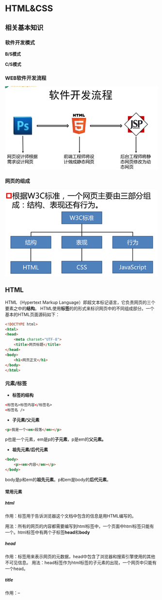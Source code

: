 # HTML&CSS

## 相关基本知识

### 软件开发模式

**B/S模式**

**C/S模式**

### WEB软件开发流程

![1538205500200](assets/1538205500200.png)

### 网页的组成

![1538205574403](assets/1538205574403.png)

## HTML

HTML（Hypertext Markup Language）即超文本标记语言，它负责网页的三个要素之中的**结构**。 HTML使用**标签**的的形式来标识网页中的不同组成部分。一个基本的HTML页面源码如下：

```html
<!DOCTYPE html>
<html>
<head>
    <meta charset="UTF-8">
    <title>网页标题</title>
</head>
<body>
    <h1>网页正文</h1>
</body>
</html>
```

### 元素/标签

- **标签的结构**

```html
<标签名>标签内容</标签名>
<标签名 />
```

- **子元素/父元素**

```html
<p>我是一个<em>段落</em></p>
```

​	p也是一个元素，em是p的**子元素**，p是em的**父元素。**

- **祖先元素/后代元素**

```html
<body>
	<p><em>内容</em></p>
</body>
```

​	body是p和em的**祖先元素**。p和em是body的**后代元素**。

#### 常用元素

##### html

作用：<html>标签用于告诉浏览器这个文档中包含的信息是用HTML编写的。

用法：所有的网页的内容都需要编写到html标签中，一个页面中html标签只能有一个。html标签中有两个子标签**head**和**body** 

##### head

作用：<head>标签用来表示网页的元数据，head中包含了浏览器和搜索引擎使用的其他不可见信息。
用法：head标签作为html标签的子元素的出现，一个网页中只能有一个head。

##### title

作用：– <title>标签表示网页的标题，一般会在网页的标题栏上显示。– title标签中的文字，是页面优化的最重要因素。在**搜索引擎**的搜索时最先看到的、最醒目的内容。

用法：建议将title标签紧贴着head标签编写，这样搜索引擎可以快速检索到标题标签。 网站中的多个页面的title也不应该重复，这样不利于搜索隐藏检索

##### meta

**作用**

- meta 标签可提供有关页面的元信息，比如,针对搜索引擎和更新频度的描述和关键词。
- meta标签位于文档的头部，不包含任何内容。meta 标签的属性定义了与文档相关联的名称/值对

**用法**

meta的用法

- 设置页面的字符集

```html
<meta charset="utf-8">
```

-  设置网页的描述

```html
<meta name="description" content="">
```


- 设置网页的关键字

```html
<meta name="keywords" content="">
```

- 请求的重定向

```html
  – <meta http-equiv="refresh" content="5;url=地址"/>
```

##### body

作用：<body>标签用来设置网页的主体，所有在页面中能看到的内容都应该编写到body标签中。
用法：body标签作为html的子标签使用。

##### h1~h6

作用：h1~h6都是网页中的标题标签，用来表示网页中的一个标题，不同的是，从h1~h6重要性越来越低。标题标签相当于正文的标题，通常认为重要性仅次于页面的title。一般标题标签我们只会使用到h3，h3以后的标题标签对于搜索引擎就没有什么意义了。一个页面中只会使用一个h1标签。

##### 其他常用元素

**p**：标签表示网页中的一个段落。一般浏览器会在段落的前和后各加上一个换行，也就是段落会在页面中自成一行

**br**：标签表示一个换行标签，使用br标签可以使br标签后的内容另起一行。

**hr**：标签是水平线标签，使用hr标签可以在页面中打印一条水平线，水平线可以将页面分成上下两个部分。

**img**：标签是图片标签，可以用来向页面中引入一张外部的图片。 src指向一个外部的图片的路径。alt图片的描述，可以被**搜索引擎**检索。

**a**：标签是超链接标签，通过a标签，可以快速跳转到其他页面。 href指向一个链接地址. target设置打开目标页面的位置，可选值：_blank新窗口、_self当前窗口。

### 属性

 可以为HTML标签设置属性。通过属性为HTML元素提供附加信息。属性需要设置在开始标签或自结束标签中。属性总是以名称/值对的形式出现，比如：name=“value”。有些属性可以是任意值，有些则必须是指定值。

```html
<h1 title="我是一个属性">标题</h1>
<img src="" alt="" />
```

#### 常见属性：

- id

  id属性作为标签的唯一标识，在同一个网页中不能
  出现相同的id属性值

- class 

   class属性用来为标签分组，拥有相同class属性的
    标签我们认为就是一组，可以出现相同的class属
    性，可以为一个元素指定多个class

- title

   title属性用来指定标签的标题，指定title以后，鼠
    标移入到元素上方时，会出现提示文字。

### 注释

 格式

```html
<!--注释内容-->
```

- 合理的使用注释可以帮助开发人员理解网
  页的代码。
- **注释不能嵌套！**

### HTML的发展

![1538206535673](assets/1538206535673.png)

#### doctype

为了让浏览器知道我们使用的HTML版本我们还需要在网页的最上边添加一个doctype声明，来告诉浏览器网页的版本。

```html
<!-- HTML 4.01 -->
<!DOCTYPE HTML PUBLIC "-//W3C//DTD HTML 4.01 Transitional//EN"
"http://www.w3.org/TR/html4/loose.dtd">
<!-- XHTML 1.0 -->
<!DOCTYPE html PUBLIC "-//W3C//DTD XHTML 1.0 Transitional//EN" "
http://www.w3.org/TR/xhtml1/DTD/xhtml1-transitional.dtd">
<!-- HTML5 -->
<!DOCTYPE html>
```

### 编码问题

- 在计算机的内部，文件都是以**二进制**编码保存的。
- 一个汉字在计算机的底层保存的可能要转换为10100101这种二进制码，这一过程称为**编码**。
- 计算机在读取文件时需要将10100101在转换为中国给我们显示这一过程称为**解码**。 

#### 字符集

‘中国’这两个字到底是10100101还是01011010到底由谁说了算。所以我们还需要一个东西称为字符集，字符集规定了如何将文本转换为二进制编码。

**常见的字符集**：ASCII、ISO8859-1、GBK、GB2312、UTF-8

#### 乱码

 如果我们保存文件时使用的是utf-8进行编码，而浏览器读取页面时使用gb2312，这样就会导致页面中的内容不能正常显示，也就是我们所说的乱码。
**解决**：统一编码和解码的字符集。这里为了页面有更好的使用性，我们一般使用utf-8

### 实体（转义字符）

在HTML中预留了一些字符。这些预留字符是不能在网页中直接使用的。比如<和>,我们不能直接在页面中使用<和>号，因为浏览器会将它解析为html标签。为了可以使用这些预留字符，我们必须在html中使用字符实体。

**语法: &实体名;**

| 显示结果 | 描述     | 实体名称          | 实体编号 |
| -------- | -------- | ----------------- | -------- |
|          | 空格     | `&nbsp;`            | `&#160;`   |
| <        | 小于号   | `&lt;`              | `&#60;`    |
| >        | 大于号   | `&gt;`              | `&#62; `  |
| &        | 和号     | `&amp;`             | `&#38;`   |
| "        | 引号     | `&quot;`            | `&#34;`    |
| '        | 撇号     | `&apos;` (IE不支持) |`&#39; `   |
| ￠       | 分       | `&cent;`            | `&#162; `  |
| £        | 镑       | `&pound;`           | `&#163; `  |
| ¥        | 日圆     | `&yen; `            | `&#165;`   |
| €        | 欧元     | `&euro;`            | `&#8364; ` |
| §        | 小节     | `&sect;`            | `&#167; `  |
| ©        | 版权     | `&copy; `           | `&#169;`   |
| ®        | 注册商标 | `&reg;`             | `&#174;`   |
| ™        | 商标     | `&trade;`           | `&#8482;`  |
| ×        | 乘号     | `&times;`           |` &#215;`   |
| ÷        | 除号     | `&divide;`          | `&#247; `  |

**实体名称对大小写敏感！**

## CSS

**CSS**：层叠样式表 (Cascading Style Sheets)。 css可以用来为网页创建样式表，通过样式表可以对网页进行装饰。所谓层叠，可以将整个网页想象成是一层一层的结构，层次高的将会覆盖层次低的。而css就可以分别为网页的各个层次设置样式。

### 基本语法

CSS的样式表由一个一个的样式构成，一个样式又由**选择器**和**声明块**构成，如

```css
选择器 {样式名:样式值；样式名:样式值 ; }
```

### 三种声明形式

- 行内样式

  ```html
  <p style="color: red;font-size: 30px"></p>
  ```

- 内部样式

  ```html
  ...
  <head>
  <style>
  	p{color:red; font-size: 30px;}
  </style>  
  </head>
  ...
  ```

- 外部样式

  可以将所有的样式保存到一个外部的css文件中，然后通过<link>标签将样式表引入到文件中。种方式将样式表放入到了页面的外部，可以在多个页面中引入，同时浏览器加载文件时可以**使用缓存**，这是我们开发中使用的最多的方式

  ```html
  <head>
      <link rel="stylesheet" type="text/css" href="style.css">
  </head>
  ```

### 选择器

#### 元素选择器

最常见的 CSS 选择器是元素选择器。换句话说，文档的元素就是最基本的选择器。

如果设置 HTML 的样式，选择器通常将是某个 HTML 元素，比如 p、h1、em、a，甚至可以是 html 本身：

```css
html {color:black;}
h1 {color:blue;}
h2 {color:silver;}
```

#### 选择器分组

假设希望 h2 元素和段落都有灰色。为达到这个目的，最容易的做法是使用以下声明：

```css
h2, p {color:gray;}
```

将 h2 和 p  选择器放在规则左边，然后用逗号分隔，就定义了一个规则。其右边的样式（color:gray;）将应用到这两个选择器所引用的元素。逗号告诉浏览器，规则中包含两个不同的选择器。如果没有这个逗号，那么规则的含义将完全不同。参见后代选择器。

可以将任意多个选择器分组在一起，对此没有任何限制。

#### CSS 类选择器

类选择器允许以一种独立于文档元素的方式来指定样式。该选择器可以单独使用，也可以与其他元素结合使用。

```html
<style>
    *.important {color:red;} /*选择所有，通配符*可忽略*/
    p.important {color:red;} 
</style>

<h1 class="important">
This heading is very important.
</h1>
<p class="important">
This paragraph is very important.
</p>
```

#### CSS ID 选择器

在某些方面，ID 选择器类似于类选择器，不过也有一些重要差别。请看下面的规则：

```css
*#intro {font-weight:bold;}/*选择id属性为indro的元素，通配符*可忽略*/
```

#### 属性选择器。

**属性选择器可以根据元素的属性及属性值来选择元素。**如果希望选择有某个属性的元素，而不论属性值是什么，可以使用简单属性选择器。

```css
*[title] {color:red;}
p[title][name] {color:red;}
input[name='zjhm'] {background-color:red}
```

##### 子串匹配属性选择器

下面为您介绍一个更高级的选择器模块，它是 CSS2  完成之后发布的，其中包含了更多的部分值属性选择器。按照规范的说法，应该称之为“子串匹配属性选择器”。

很多现代浏览器都支持这些选择器，包括 IE7。

下表是对这些选择器的简单总结：

| 类型         | 描述                                       |
| ------------ | ------------------------------------------ |
| [abc^="def"] | 选择 abc 属性值以 "def" 开头的所有元素     |
| [abc$="def"] | 选择 abc 属性值以 "def" 结尾的所有元素     |
| [abc*="def"] | 选择 abc 属性值中包含子串 "def" 的所有元素 |
| [abc~="def"] | 选择 abc 属性值中不包含 "def" 的所有元素   |
| [abc="def"]  | 选择 abc 属性值为 "def" 的元素             |

可以想到，这些选择有很多用途。

举例来说，如果希望对指向 W3School 的所有链接应用样式，不必为所有这些链接指定 class，再根据这个类编写样式，而只需编写以下规则：

```css
a[href*="w3school.com.cn"] {color: red;}
```

#### 后代选择器

**后代选择器可以选择作为某元素后代的元素。**举例来说，如果您希望只对 h1 元素中的 em 元素应用样式，可以这样写：

```css
h1 em {color:red;}
```

#### 子元素选择器

**与后代选择器相比，子元素选择器（Child selectors）只能选择作为某元素子元素的元素。**如果您不希望选择任意的后代元素，而是希望缩小范围，只选择某个元素的子元素，请使用子元素选择器（Child selector）。例如，如果您希望选择只作为 h1 元素子元素的 strong 元素，可以这样写：

```css
h1 > strong {color:red;}
```

#### 兄弟选择器

**兄弟选择器（sibling selector）可选择在另一元素后的元素，且二者有相同父元素。**

```css
h1 + p {margin-top:50px;} /*选择后边一个兄弟 */
h1 ~ p {margin-top:50px;} /*选择后边所有兄弟 */
```

这个选择器读作：“选择紧接在 h1 元素后出现的段落，h1 和 p 元素拥有共同的父元素”。

#### 伪类选择器

伪类的语法：`selector : pseudo-class {property: value}`

举例

```css
a:link {color: #FF0000}		/* 未访问的链接 */
a:visited {color: #00FF00}	/* 已访问的链接 */
a:hover {color: #FF00FF}	/* 鼠标移动到链接上 */
a:active {color: #0000FF}	/* 选定的链接 */
p:first-child {font-weight: bold;}
li:first-child {text-transform:uppercase;}
li:nth-child {text-transform:uppercase;}
div:first-of-type {text-transform:uppercase;}
div:last-of-type {text-transform:uppercase;}
div:nth-of-type {text-transform:uppercase;}
```

**伪类**

W3C*："W3C" 列指示出该属性在哪个 CSS 版本中定义（CSS1 还是 CSS2）。

| 属性                                                | 描述                                     | CSS  |
| --------------------------------------------------- | ---------------------------------------- | ---- |
| :not(selector){ ... }                               | 否定选择                                 |      |
| [:active](../cssref/pr_pseudo_active.asp)           | 向被激活的元素添加样式。                 | 1    |
| [:focus](../cssref/pr_pseudo_focus.asp)             | 向拥有键盘输入焦点的元素添加样式。       | 2    |
| [:hover](../cssref/pr_pseudo_hover.asp)             | 当鼠标悬浮在元素上方时，向元素添加样式。 | 1    |
| [:link](../cssref/pr_pseudo_link.asp)               | 向未被访问的链接添加样式。               | 1    |
| [:visited](../cssref/pr_pseudo_visited.asp)         | 向已被访问的链接添加样式。               | 1    |
| [:first-child](../cssref/pr_pseudo_first-child.asp) | 向元素的第一个子元素添加样式。           | 2    |
| :nth-child                                          | 向元素的第n个子元素添加样式。            | 2    |
| :last-child                                         | 向元素的最后一个子元素添加样式。         | 2    |
| :first-of-type :last-of-type :nth-of-type           | 选择指定类型的子元素                     |      |
| [:lang](../cssref/pr_pseudo_lang.asp)               | 向带有指定 lang 属性的元素添加样式。     | 2    |

注意：涉及a标签的伪类选择器声明顺序一般为 :link :visited :hover :active，否则会导致hover或active失效。详情请看[选择器优先级](#选择器的优先级)

#### 伪元素选择器

伪元素的语法：`selector:pseudo-element {property:value;}`

```css
p:first-letter{
  color:#ff0000;
  font-size:xx-large;
}

p:first-line{
  color:#0000ff;
  font-variant:small-caps;
}
```

**伪元素**

*W3C*："W3C" 列指示出该属性在哪个 CSS 版本中定义（CSS1 还是 CSS2）。

| 属性                                                  | 描述                             | CSS  |
| ----------------------------------------------------- | -------------------------------- | ---- |
| [:first-letter](../cssref/pr_pseudo_first-letter.asp) | 向文本的第一个字母添加特殊样式。 | 1    |
| [:first-line](../cssref/pr_pseudo_first-line.asp)     | 向文本的首行添加特殊样式。       | 1    |
| [:before](../cssref/pr_pseudo_before.asp)             | 在元素之前添加内容。             |      |

#### 选择器的优先级

在页面中使用CSS选择器选中元素时，经常都是一个元素同时被多个选择器选中，如果两个选择器设置的样式不一
致那还好不会产生冲突，是如果两个选择器设置的是同一个样式，到底要应用那个样式呢？CSS中会默认使用权重较大的样式，权重又是如何计算的呢？不同的选择器有不同的权重值，权重值大的会被优先显示。

| 选择器               | 权重 |
| -------------------- | ---- |
| 内联样式             | 1000 |
| id选择器             | 100  |
| 类、属性、伪类选择器 | 10   |
| 元素选择器           | 1    |
| 通配符               | 0    |
| 继承的样式           | 无   |

当选择器中包含多种选择器时，会将各种权重相加然后在比较，当权重相同时，会优先使用后出现的样式。

注意：

①选择器的优先级计算不会超过它的最大数量级。（即10个id选择器加在一起，并不会超过1000）。

②并集选择器各选择器的权重单独计算

例如

```css
body h1{
    color:red;
}
h1{
    color:yellow;
}
```

这种情况下第一个选择器权重为2，第二个为1，所以最终第一个选择器选中的h1为红色

### 样式的继承

后代元素会继承祖先元素的样式，当有冲突时，越亲近的祖先的样式优先级越高。

**注意：并不是所有的样式都会被继承，如所有背景、边块、定位相关的样式不会被继承。**